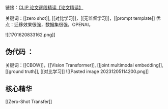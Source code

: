 
链接：[CLIP 论文逐段精读【论文精读】](https://www.bilibili.com/video/BV1SL4y1s7LQ/?spm_id_from=333.337.search-card.all.click&vd_source=e2ed568abb1e67cc88ad6275f6104534)

关键词：[[zero shot]], [[对比学习]]，[[无监督学习]]，[[prompt template]]
优点：迁移效果很强，数据集很强，OPENAI，


![[1701620833162.png]]

## 伪代码 ：
关键词：[[CBOW]]，[[Vision Transformer]], [[joint multimodal embedding]], [[ground truth]], [[对比学习]]
![[Pasted image 20231205114200.png]]
## 核心精华
[[Zero-Shot Transfer]]
